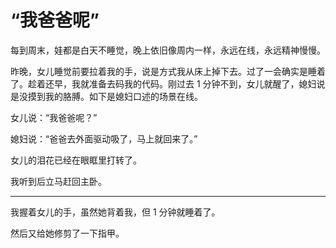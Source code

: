 # “我爸爸呢”

每到周末，娃都是白天不睡觉，晚上依旧像周内一样，永远在线，永远精神慢慢。

昨晚，女儿睡觉前要拉着我的手，说是方式我从床上掉下去。过了一会确实是睡着了。趁着还早，我就准备去码我的代码。刚过去 1 分钟不到，女儿就醒了，媳妇说是没摸到我的胳膊。如下是媳妇口述的场景在线。

女儿说：“我爸爸呢？”

媳妇说：“爸爸去外面驱动吸了，马上就回来了。”

女儿的泪花已经在眼眶里打转了。

我听到后立马赶回主卧。

---

我握着女儿的手，虽然她背着我，但 1 分钟就睡着了。

然后又给她修剪了一下指甲。


